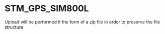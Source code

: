 # STM_GPS_SIM800L
Upload will be performed if the form of a zip file in order to preserve the file structure

